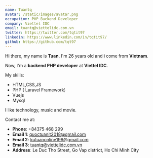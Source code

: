 ```yaml
---
name: Tuantq
avatar: /static/images/avatar.png
occupation: PHP Backend Developer
company: Viettel IDC
email: tuantq@viettelidc.com.vn
twitter: https://twitter.com/tqtit97
linkedin: https://www.linkedin.com/in/tqtit97/
github: https://github.com/tqt97
---
```


Hi there, my name is **Tuan**. I'm 26 years old and i come from **Vietnam**.

Now, I'm a **backend PHP developer** at **Viettel IDC**.

My skills:
   - HTML,CSS,JS
   - PHP ( Laravel Framework)
   - Vuejs
   - Mysql

I like technology, music and movie.

Contact me at:
   - **Phone**: +84375 468 299
   - **Email 1**: quoctuanit2018@gmail.com
   - **Email 2**: kutuanonline199@gmail.com
   - **Email 3**: tuantq@viettelidc.com.vn
   - **Address**: Le Duc Tho Street, Go Vap district, Ho Chi Minh City
